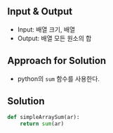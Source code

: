## Input & Output
- Input: 배열 크기, 배열
- Output: 배열 모든 원소의 합

## Approach for Solution
- python의 `sum` 함수를 사용한다.

## Solution
```python
def simpleArraySum(ar):
    return sum(ar)
```
